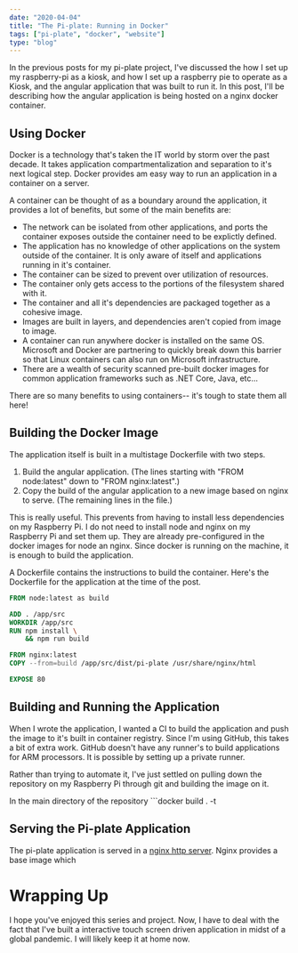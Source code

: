 ```yaml
---
date: "2020-04-04"
title: "The Pi-plate: Running in Docker"
tags: ["pi-plate", "docker", "website"]
type: "blog"
---
```


In the previous posts for my pi-plate project, I've discussed the how I set up my raspberry-pi as a kiosk, and how I set up a raspberry pie to operate as a Kiosk, and the angular application that was built to run it. In this post, I'll be describing how the angular application is being hosted on a nginx docker container.

## Using Docker

Docker is a technology that's taken the IT world by storm over the past decade. It takes application compartmentalization and separation to it's next logical step. Docker provides am easy way to run an application in a container on a server.

A container can be thought of as a boundary around the application, it provides a lot of benefits, but some of the main benefits are:

- The network can be isolated from other applications, and ports the container exposes outside the container need to be explictly defined.
- The application has no knowledge of other applications on the system outside of the container. It is only aware of itself and applications running in it's container.
- The container can be sized to prevent over utilization of resources.
- The container only gets access to the portions of the filesystem shared with it.
- The container and all it's dependencies are packaged together as a cohesive image.
- Images are built in layers, and dependencies aren't copied from image to image.
- A container can run anywhere docker is installed on the same OS. Microsoft and Docker are partnering to quickly break down this barrier so that Linux containers can also run on Microsoft infrastructure.
- There are a wealth of security scanned pre-built docker images for common application frameworks such as .NET Core, Java, etc...

There are so many benefits to using containers-- it's tough to state them all here!

## Building the Docker Image

The application itself is built in a multistage Dockerfile with two steps.

1. Build the angular application. (The lines starting with "FROM node:latest" down to "FROM nginx:latest".)
2. Copy the build of the angular application to a new image based on nginx to serve. (The remaining lines in the file.)

This is really useful. This prevents from having to install less dependencies on my Raspberry Pi. I do not need to install node and nginx on my Raspberry Pi and set them up. They are already pre-configured in the docker images for node an nginx. Since docker is running on the machine, it is enough to build the application.

A Dockerfile contains the instructions to build the container. Here's the Dockerfile for the application at the time of the post.

```Dockerfile
FROM node:latest as build

ADD . /app/src
WORKDIR /app/src
RUN npm install \
    && npm run build

FROM nginx:latest
COPY --from=build /app/src/dist/pi-plate /usr/share/nginx/html

EXPOSE 80
```

## Building and Running the Application

When I wrote the application, I wanted a CI to build the application and push the image to it's built in container registry. Since I'm using GitHub, this takes a bit of extra work. GitHub doesn't have any runner's to build applications for ARM processors. It is possible by setting up a private runner.

Rather than trying to automate it, I've just settled on pulling down the repository on my Raspberry Pi through git and building the image on it.

In the main directory of the repository ```docker build . -t

## Serving the Pi-plate Application

The pi-plate application is served in a [nginx http server](https://www.nginx.com/). Nginx provides a base image which

# Wrapping Up

I hope you've enjoyed this series and project. Now, I have to deal with the fact that I've built a interactive touch screen driven application in midst of a global pandemic. I will likely keep it at home now.
